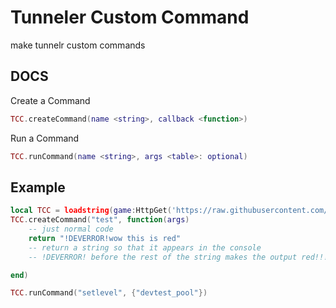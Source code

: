 # Tunneler Custom Command
make tunnelr custom commands

## DOCS

Create a Command
```lua
TCC.createCommand(name <string>, callback <function>)
```

Run a Command
```lua
TCC.runCommand(name <string>, args <table>: optional)
```

## Example

```lua
local TCC = loadstring(game:HttpGet('https://raw.githubusercontent.com/TrhRichard/Tunneler-CustomCommand/main/main.lua'))()
TCC.createCommand("test", function(args)
	-- just normal code
	return "!DEVERROR!wow this is red"
	-- return a string so that it appears in the console
	-- !DEVERROR! before the rest of the string makes the output red!!!!!

end)

TCC.runCommand("setlevel", {"devtest_pool"})
```
